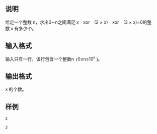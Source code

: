 <h2>说明</h2>

<span style="font-family:&quot;font-size:medium;background-color:#FCFCFC;">给定一个整数&nbsp;</span>n<span style="font-family:&quot;font-size:medium;background-color:#FCFCFC;">，求出</span>0∼n<span style="font-family:&quot;font-size:medium;background-color:#FCFCFC;">之间满足&nbsp;</span>x&emsp;xor&emsp;(2 × x)&emsp;xor&emsp;(3 × x)=0<span style="font-family:&quot;font-size:medium;background-color:#FCFCFC;">的整数&nbsp;</span>x<span style="font-family:&quot;font-size:medium;background-color:#FCFCFC;">&nbsp;有多少个。</span>
<h2>输入格式</h2>

<span style="font-family:&quot;font-size:medium;background-color:#FCFCFC;">输入只有一行，该行包含一个整数</span>n<span style="font-family:&quot;font-size:medium;background-color:#FCFCFC;">&nbsp; (</span>0≤n≤10<span style="font-family:&quot;font-size:medium;background-color:#FCFCFC;"><sup>6</sup>&nbsp;)。</span>
<h2>输出格式</h2>

x<span style="font-family:&quot;font-size:medium;background-color:#FCFCFC;">&nbsp;的个数。</span>
<h2>样例</h2>
<pre><code class="language-input1">2</code></pre><pre><code class="language-output1">3</code></pre>

